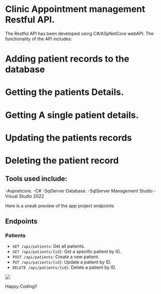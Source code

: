 ﻿# Clinic Appointment management Restful API.

The Restful API has been developed using C#/ASpNetCore webAPI.
The functionality of the API includes:

 # Adding patient records to the database
 # Getting the patients Details.
 # Getting A single patient details.
 # Updating the patients records
 # Deleting the patient record


## Tools used include:
  -Aspnetcore.
  -C#
  -SqlServer Database.
  -SqlServer Management Studio
  -Visual Studio 2022

Here is a sneak preview of the app project endpoints

## Endpoints

### Patients

- `GET /api/patients`: Get all patients.
- `GET /api/patients/{id}`: Get a specific patient by ID.
- `POST /api/patients`: Create a new patient.
- `PUT /api/patients/{id}`: Update a patient by ID.
- `DELETE /api/patients/{id}`: Delete a patient by ID.

![](./images/rest_apipng)


Happy Coding!!
